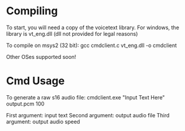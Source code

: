 # Compiling
To start, you will need a copy of the voicetext library.
For windows, the library is vt_eng.dll (dll not provided for legal reasons)

To compile on msys2 (32 bit):  gcc cmdclient.c vt_eng.dll -o cmdclient

Other OSes supported soon!

# Cmd Usage
To generate a raw s16 audio file: cmdclient.exe "Input Text Here" output.pcm 100

First argument: input text
Second argument: output audio file
Third argument: output audio speed
